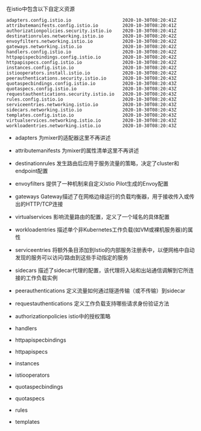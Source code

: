 在istio中包含以下自定义资源

```
adapters.config.istio.io                   2020-10-30T08:20:41Z
attributemanifests.config.istio.io         2020-10-30T08:20:41Z
authorizationpolicies.security.istio.io    2020-10-30T08:20:41Z
destinationrules.networking.istio.io       2020-10-30T08:20:42Z
envoyfilters.networking.istio.io           2020-10-30T08:20:42Z
gateways.networking.istio.io               2020-10-30T08:20:42Z
handlers.config.istio.io                   2020-10-30T08:20:42Z
httpapispecbindings.config.istio.io        2020-10-30T08:20:42Z
httpapispecs.config.istio.io               2020-10-30T08:20:42Z
instances.config.istio.io                  2020-10-30T08:20:42Z
istiooperators.install.istio.io            2020-10-30T08:20:42Z
peerauthentications.security.istio.io      2020-10-30T08:20:43Z
quotaspecbindings.config.istio.io          2020-10-30T08:20:43Z
quotaspecs.config.istio.io                 2020-10-30T08:20:43Z
requestauthentications.security.istio.io   2020-10-30T08:20:43Z
rules.config.istio.io                      2020-10-30T08:20:43Z
serviceentries.networking.istio.io         2020-10-30T08:20:43Z
sidecars.networking.istio.io               2020-10-30T08:20:43Z
templates.config.istio.io                  2020-10-30T08:20:43Z
virtualservices.networking.istio.io        2020-10-30T08:20:43Z
workloadentries.networking.istio.io        2020-10-30T08:20:43Z
```

- adapters 为mixer的适配器这里不再讲述
- attributemanifests 为mixer的属性清单这里不再讲述

- destinationrules 发生路由后应用于服务流量的策略，决定了cluster和endpoint配置
- envoyfilters 提供了一种机制来自定义Istio Pilot生成的Envoy配置
- gateways  Gateway描述了在网格边缘运行的负载均衡器，用于接收传入或传出的HTTP/TCP连接
- virtualservices 影响流量路由的配置，定义了一个域名的具体配置
- workloadentries 描述单个非Kubernetes工作负载(如VM或裸机服务器)的属性
- serviceentries 将额外条目添加到Istio的内部服务注册表中，以便网格中自动发现的服务可以访问/路由到这些手动指定的服务
- sidecars 描述了sidecar代理的配置，该代理将入站和出站通信调解到它所连接的工作负载实例

- peerauthentications 定义流量如何通过隧道传输（或不传输）到sidecar
- requestauthentications 定义工作负载支持哪些请求身份验证方法
- authorizationpolicies istio中的授权策略


- handlers
- httpapispecbindings
- httpapispecs
- instances
- istiooperators
- quotaspecbindings
- quotaspecs
- rules
- templates